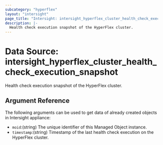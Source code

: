 ```yaml
---
subcategory: "hyperflex"
layout: "intersight"
page_title: "Intersight: intersight_hyperflex_cluster_health_check_execution_snapshot"
description: |-
  Health check execution snapshot of the HyperFlex cluster.
---
```


# Data Source: intersight_hyperflex_cluster_health_check_execution_snapshot
Health check execution snapshot of the HyperFlex cluster.
## Argument Reference
The following arguments can be used to get data of already created objects in Intersight appliance:
* `moid`:(string) The unique identifier of this Managed Object instance. 
* `timestamp`:(string) Timestamp of the last health check execution on the HyperFlex cluster. 
